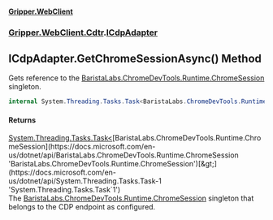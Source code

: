 #### [Gripper.WebClient](index 'index')
### [Gripper.WebClient.Cdtr](Gripper_WebClient_Cdtr 'Gripper.WebClient.Cdtr').[ICdpAdapter](Gripper_WebClient_Cdtr_ICdpAdapter 'Gripper.WebClient.Cdtr.ICdpAdapter')
## ICdpAdapter.GetChromeSessionAsync() Method
Gets reference to the [BaristaLabs.ChromeDevTools.Runtime.ChromeSession](https://docs.microsoft.com/en-us/dotnet/api/BaristaLabs.ChromeDevTools.Runtime.ChromeSession 'BaristaLabs.ChromeDevTools.Runtime.ChromeSession') singleton.  
```csharp
internal System.Threading.Tasks.Task<BaristaLabs.ChromeDevTools.Runtime.ChromeSession> GetChromeSessionAsync();
```
#### Returns
[System.Threading.Tasks.Task&lt;](https://docs.microsoft.com/en-us/dotnet/api/System.Threading.Tasks.Task-1 'System.Threading.Tasks.Task`1')[BaristaLabs.ChromeDevTools.Runtime.ChromeSession](https://docs.microsoft.com/en-us/dotnet/api/BaristaLabs.ChromeDevTools.Runtime.ChromeSession 'BaristaLabs.ChromeDevTools.Runtime.ChromeSession')[&gt;](https://docs.microsoft.com/en-us/dotnet/api/System.Threading.Tasks.Task-1 'System.Threading.Tasks.Task`1')  
The [BaristaLabs.ChromeDevTools.Runtime.ChromeSession](https://docs.microsoft.com/en-us/dotnet/api/BaristaLabs.ChromeDevTools.Runtime.ChromeSession 'BaristaLabs.ChromeDevTools.Runtime.ChromeSession') singleton that belongs to the CDP endpoint as configured.
